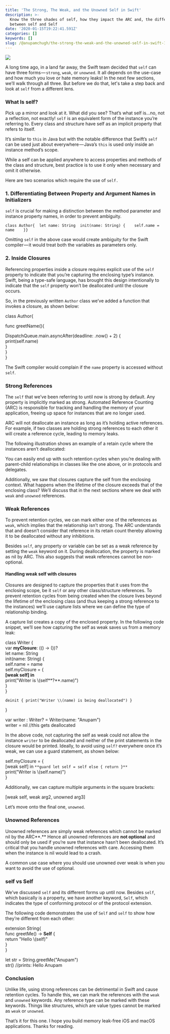 ```yaml
---
title: 'The Strong, The Weak, and the Unowned Self in Swift'
description: >-
  Know the three shades of self, how they impact the ARC and, the difference
  between self and Self
date: '2020-01-15T19:22:41.591Z'
categories: []
keywords: []
slug: /@anupamchugh/the-strong-the-weak-and-the-unowned-self-in-swift-1795d8e7b990
---
```


![](/Users/anupamchugh/Downloads/medium-export-a4b48d5fe977f1f289836fecb566e574d085c11debefe6da1b475ac0c8622324/posts/md_1703150257140/img/0__kL15QEznTdkomlzC.jpg)

A long time ago, in a land far away, the Swift team decided that `self` can have three forms — `strong`, `weak`, or `unowned`. It all depends on the use-case and how much you love or hate memory leaks! In the next few sections, we’ll walk through all three. But before we do that, let's take a step back and look at `self` from a different lens.

### What Is self?

Pick up a mirror and look at it. What did you see? That’s what self is…no, not a reflection, not exactly! `self` is an equivalent form of the instance you’re referring to. Every class and structure have self as an implicit property that refers to itself.

It’s similar to `this` in Java but with the notable difference that Swift’s `self` can be used just about everywhere — Java’s `this` is used only inside an instance method’s scope.

While a self can be applied anywhere to access properties and methods of the class and structure, best practice is to use it only when necessary and omit it otherwise.

Here are two scenarios which require the use of `self.`

### 1\. Differentiating Between Property and Argument Names in Initializers

`self` is crucial for making a distinction between the method parameter and instance property names, in order to prevent ambiguity.

```
class Author{  let name: String  init(name: String) {    self.name = name    }}
```

Omitting `self` in the above case would create ambiguity for the Swift compiler — it would treat both the variables as parameters only.

### 2\. Inside Closures

Referencing properties inside a closure requires explicit use of the `self` property to indicate that you’re capturing the enclosing type’s instance. Swift, being a type-safe language, has brought this design intentionally to indicate that the `self` property won’t be deallocated until the closure occurs.

So, in the previously written `Author` class we’ve added a function that invokes a closure, as shown below:

class Author{  
    
  func greetName(){

DispatchQueue.main.asyncAfter(deadline: .now() + 2) {  
          print(self.name)  
      }  
  }  
}

The Swift compiler would complain if the `name` property is accessed without `self`.

### Strong References

The `self` that we’ve been referring to until now is strong by default. Any property is implicitly marked as strong. Automated Reference Counting (ARC) is responsible for tracking and handling the memory of your application, freeing up space for instances that are no longer used.

ARC will not deallocate an instance as long as it’s holding active references. For example, if two classes are holding strong references to each other it will create a reference cycle, leading to memory leaks.

The following illustration shows an example of a retain cycle where the instances aren’t deallocated:

You can easily end up with such retention cycles when you’re dealing with parent-child relationships in classes like the one above, or in protocols and delegates.

Additionally, we saw that closures capture the self from the enclosing context. What happens when the lifetime of the closure exceeds that of the enclosing class? We’ll discuss that in the next sections where we deal with `weak` and `unowned` references.

### Weak References

To prevent retention cycles, we can mark either one of the references as `weak`, which implies that the relationship isn’t strong. The ARC understands that and doesn’t consider that reference in its retain count thereby allowing it to be deallocated without any inhibitions.

Besides `self`, any property or variable can be set as a weak reference by setting the `weak` keyword on it. During deallocation, the property is marked as nil by ARC. This also suggests that weak references cannot be non-optional.

#### Handling weak self with closures

Closures are designed to capture the properties that it uses from the enclosing scope, be it `self` or any other class/structure references. To prevent retention cycles from being created when the closure lives beyond the lifetime of the enclosing class (and thus keeping a strong reference to the instances) we’ll use capture lists where we can define the type of relationship binding.

A capture list creates a copy of the enclosed property. In the following code snippet, we’ll see how capturing the self as weak saves us from a memory leak:

class Writer {  
    var **myClosure**: (() -> ())?  
    let name: String  
    init(name: String) {  
        self.name = name  
        self.myClosure = {  
            **\[weak self\] in**  
            print("Writer is \\(self**?**.name)")   
        }  
    }  
      
    deinit { print("Writer \\(name) is being deallocated") }  
}

var writer : Writer? = Writer(name: "Anupam")  
writer = nil //this gets deallocated

In the above code, not capturing the self as weak could not allow the instance `writer` to be deallocated and neither of the print statements in the closure would be printed. Ideally, to avoid using `self?` everywhere once it’s weak, we can use a guard statement, as shown below:

self.myClosure = {  
            \[weak self\] in            `**guard let self = self else { return }**`  
            print("Writer is \\(self.name)")   
}

Additionally, we can capture multiple arguments in the square brackets:

\[weak self, weak arg2, unowned arg3\] 

Let’s move onto the final one, `unowned`.

### Unowned References

Unowned references are simply weak references which cannot be marked nil by the ARC**.** Hence all unowned references are **not optional** and should only be used if you’re sure that instance hasn’t been deallocated. It’s critical that you handle unowned references with care. Accessing them when the instance is nil would lead to a crash.

A common use case where you should use unowned over weak is when you want to avoid the use of optional.

### self vs Self

We’ve discussed `self` and its different forms up until now. Besides `self`, which basically is a property, we have another keyword, `Self`, which indicates the type of conforming protocol or of the protocol extension.

The following code demonstrates the use of `Self` and `self` to show how they’re different from each other:

extension String{  
    func greetMe() -> **Self** {  
        return "Hello \\(self)"  
    }  
}

let str = String.greetMe("Anupam")  
str() //prints: Hello Anupam

### Conclusion

Unlike life, using strong references can be detrimental in Swift and cause retention cycles. To handle this, we can mark the references with the `weak` and `unowned` keywords. Any reference type can be marked with these keywords. Things like structures, which are value types cannot be marked as `weak` or `unowned`.

That’s it for this one. I hope you build memory leak-free iOS and macOS applications. Thanks for reading.